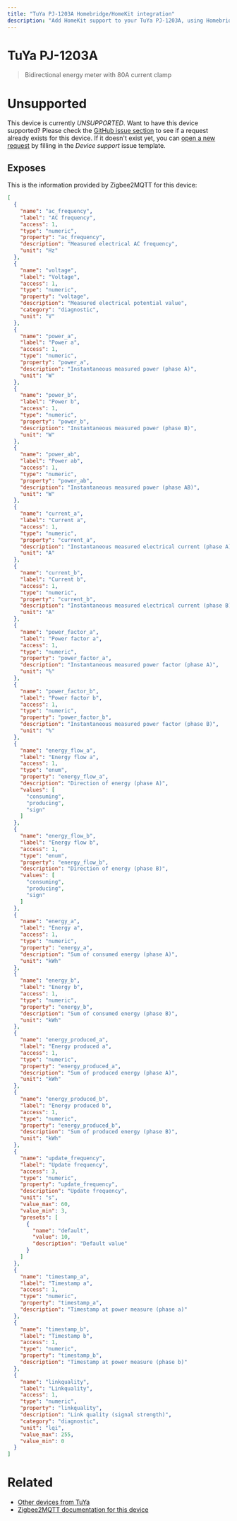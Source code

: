 ```yaml
---
title: "TuYa PJ-1203A Homebridge/HomeKit integration"
description: "Add HomeKit support to your TuYa PJ-1203A, using Homebridge, Zigbee2MQTT and homebridge-z2m."
---
```

<!---
This file has been GENERATED using src/docgen/docgen.ts
DO NOT EDIT THIS FILE MANUALLY!
-->
# TuYa PJ-1203A
> Bidirectional energy meter with 80A current clamp


# Unsupported

This device is currently *UNSUPPORTED*.
Want to have this device supported? Please check the [GitHub issue section](https://github.com/itavero/homebridge-z2m/issues?q=PJ-1203A) to see if a request already exists for this device.
If it doesn't exist yet, you can [open a new request](https://github.com/itavero/homebridge-z2m/issues/new?assignees=&labels=enhancement&template=device_support.yml&title=%5BDevice%5D+TuYa%20PJ-1203A&model=TuYa%20PJ-1203A&exposes=%5B%0A%20%20%7B%0A%20%20%20%20%22name%22%3A%20%22ac_frequency%22%2C%0A%20%20%20%20%22label%22%3A%20%22AC%20frequency%22%2C%0A%20%20%20%20%22access%22%3A%201%2C%0A%20%20%20%20%22type%22%3A%20%22numeric%22%2C%0A%20%20%20%20%22property%22%3A%20%22ac_frequency%22%2C%0A%20%20%20%20%22description%22%3A%20%22Measured%20electrical%20AC%20frequency%22%2C%0A%20%20%20%20%22unit%22%3A%20%22Hz%22%0A%20%20%7D%2C%0A%20%20%7B%0A%20%20%20%20%22name%22%3A%20%22voltage%22%2C%0A%20%20%20%20%22label%22%3A%20%22Voltage%22%2C%0A%20%20%20%20%22access%22%3A%201%2C%0A%20%20%20%20%22type%22%3A%20%22numeric%22%2C%0A%20%20%20%20%22property%22%3A%20%22voltage%22%2C%0A%20%20%20%20%22description%22%3A%20%22Measured%20electrical%20potential%20value%22%2C%0A%20%20%20%20%22category%22%3A%20%22diagnostic%22%2C%0A%20%20%20%20%22unit%22%3A%20%22V%22%0A%20%20%7D%2C%0A%20%20%7B%0A%20%20%20%20%22name%22%3A%20%22power_a%22%2C%0A%20%20%20%20%22label%22%3A%20%22Power%20a%22%2C%0A%20%20%20%20%22access%22%3A%201%2C%0A%20%20%20%20%22type%22%3A%20%22numeric%22%2C%0A%20%20%20%20%22property%22%3A%20%22power_a%22%2C%0A%20%20%20%20%22description%22%3A%20%22Instantaneous%20measured%20power%20(phase%20A)%22%2C%0A%20%20%20%20%22unit%22%3A%20%22W%22%0A%20%20%7D%2C%0A%20%20%7B%0A%20%20%20%20%22name%22%3A%20%22power_b%22%2C%0A%20%20%20%20%22label%22%3A%20%22Power%20b%22%2C%0A%20%20%20%20%22access%22%3A%201%2C%0A%20%20%20%20%22type%22%3A%20%22numeric%22%2C%0A%20%20%20%20%22property%22%3A%20%22power_b%22%2C%0A%20%20%20%20%22description%22%3A%20%22Instantaneous%20measured%20power%20(phase%20B)%22%2C%0A%20%20%20%20%22unit%22%3A%20%22W%22%0A%20%20%7D%2C%0A%20%20%7B%0A%20%20%20%20%22name%22%3A%20%22power_ab%22%2C%0A%20%20%20%20%22label%22%3A%20%22Power%20ab%22%2C%0A%20%20%20%20%22access%22%3A%201%2C%0A%20%20%20%20%22type%22%3A%20%22numeric%22%2C%0A%20%20%20%20%22property%22%3A%20%22power_ab%22%2C%0A%20%20%20%20%22description%22%3A%20%22Instantaneous%20measured%20power%20(phase%20AB)%22%2C%0A%20%20%20%20%22unit%22%3A%20%22W%22%0A%20%20%7D%2C%0A%20%20%7B%0A%20%20%20%20%22name%22%3A%20%22current_a%22%2C%0A%20%20%20%20%22label%22%3A%20%22Current%20a%22%2C%0A%20%20%20%20%22access%22%3A%201%2C%0A%20%20%20%20%22type%22%3A%20%22numeric%22%2C%0A%20%20%20%20%22property%22%3A%20%22current_a%22%2C%0A%20%20%20%20%22description%22%3A%20%22Instantaneous%20measured%20electrical%20current%20(phase%20A)%22%2C%0A%20%20%20%20%22unit%22%3A%20%22A%22%0A%20%20%7D%2C%0A%20%20%7B%0A%20%20%20%20%22name%22%3A%20%22current_b%22%2C%0A%20%20%20%20%22label%22%3A%20%22Current%20b%22%2C%0A%20%20%20%20%22access%22%3A%201%2C%0A%20%20%20%20%22type%22%3A%20%22numeric%22%2C%0A%20%20%20%20%22property%22%3A%20%22current_b%22%2C%0A%20%20%20%20%22description%22%3A%20%22Instantaneous%20measured%20electrical%20current%20(phase%20B)%22%2C%0A%20%20%20%20%22unit%22%3A%20%22A%22%0A%20%20%7D%2C%0A%20%20%7B%0A%20%20%20%20%22name%22%3A%20%22power_factor_a%22%2C%0A%20%20%20%20%22label%22%3A%20%22Power%20factor%20a%22%2C%0A%20%20%20%20%22access%22%3A%201%2C%0A%20%20%20%20%22type%22%3A%20%22numeric%22%2C%0A%20%20%20%20%22property%22%3A%20%22power_factor_a%22%2C%0A%20%20%20%20%22description%22%3A%20%22Instantaneous%20measured%20power%20factor%20(phase%20A)%22%2C%0A%20%20%20%20%22unit%22%3A%20%22%25%22%0A%20%20%7D%2C%0A%20%20%7B%0A%20%20%20%20%22name%22%3A%20%22power_factor_b%22%2C%0A%20%20%20%20%22label%22%3A%20%22Power%20factor%20b%22%2C%0A%20%20%20%20%22access%22%3A%201%2C%0A%20%20%20%20%22type%22%3A%20%22numeric%22%2C%0A%20%20%20%20%22property%22%3A%20%22power_factor_b%22%2C%0A%20%20%20%20%22description%22%3A%20%22Instantaneous%20measured%20power%20factor%20(phase%20B)%22%2C%0A%20%20%20%20%22unit%22%3A%20%22%25%22%0A%20%20%7D%2C%0A%20%20%7B%0A%20%20%20%20%22name%22%3A%20%22energy_flow_a%22%2C%0A%20%20%20%20%22label%22%3A%20%22Energy%20flow%20a%22%2C%0A%20%20%20%20%22access%22%3A%201%2C%0A%20%20%20%20%22type%22%3A%20%22enum%22%2C%0A%20%20%20%20%22property%22%3A%20%22energy_flow_a%22%2C%0A%20%20%20%20%22description%22%3A%20%22Direction%20of%20energy%20(phase%20A)%22%2C%0A%20%20%20%20%22values%22%3A%20%5B%0A%20%20%20%20%20%20%22consuming%22%2C%0A%20%20%20%20%20%20%22producing%22%2C%0A%20%20%20%20%20%20%22sign%22%0A%20%20%20%20%5D%0A%20%20%7D%2C%0A%20%20%7B%0A%20%20%20%20%22name%22%3A%20%22energy_flow_b%22%2C%0A%20%20%20%20%22label%22%3A%20%22Energy%20flow%20b%22%2C%0A%20%20%20%20%22access%22%3A%201%2C%0A%20%20%20%20%22type%22%3A%20%22enum%22%2C%0A%20%20%20%20%22property%22%3A%20%22energy_flow_b%22%2C%0A%20%20%20%20%22description%22%3A%20%22Direction%20of%20energy%20(phase%20B)%22%2C%0A%20%20%20%20%22values%22%3A%20%5B%0A%20%20%20%20%20%20%22consuming%22%2C%0A%20%20%20%20%20%20%22producing%22%2C%0A%20%20%20%20%20%20%22sign%22%0A%20%20%20%20%5D%0A%20%20%7D%2C%0A%20%20%7B%0A%20%20%20%20%22name%22%3A%20%22energy_a%22%2C%0A%20%20%20%20%22label%22%3A%20%22Energy%20a%22%2C%0A%20%20%20%20%22access%22%3A%201%2C%0A%20%20%20%20%22type%22%3A%20%22numeric%22%2C%0A%20%20%20%20%22property%22%3A%20%22energy_a%22%2C%0A%20%20%20%20%22description%22%3A%20%22Sum%20of%20consumed%20energy%20(phase%20A)%22%2C%0A%20%20%20%20%22unit%22%3A%20%22kWh%22%0A%20%20%7D%2C%0A%20%20%7B%0A%20%20%20%20%22name%22%3A%20%22energy_b%22%2C%0A%20%20%20%20%22label%22%3A%20%22Energy%20b%22%2C%0A%20%20%20%20%22access%22%3A%201%2C%0A%20%20%20%20%22type%22%3A%20%22numeric%22%2C%0A%20%20%20%20%22property%22%3A%20%22energy_b%22%2C%0A%20%20%20%20%22description%22%3A%20%22Sum%20of%20consumed%20energy%20(phase%20B)%22%2C%0A%20%20%20%20%22unit%22%3A%20%22kWh%22%0A%20%20%7D%2C%0A%20%20%7B%0A%20%20%20%20%22name%22%3A%20%22energy_produced_a%22%2C%0A%20%20%20%20%22label%22%3A%20%22Energy%20produced%20a%22%2C%0A%20%20%20%20%22access%22%3A%201%2C%0A%20%20%20%20%22type%22%3A%20%22numeric%22%2C%0A%20%20%20%20%22property%22%3A%20%22energy_produced_a%22%2C%0A%20%20%20%20%22description%22%3A%20%22Sum%20of%20produced%20energy%20(phase%20A)%22%2C%0A%20%20%20%20%22unit%22%3A%20%22kWh%22%0A%20%20%7D%2C%0A%20%20%7B%0A%20%20%20%20%22name%22%3A%20%22energy_produced_b%22%2C%0A%20%20%20%20%22label%22%3A%20%22Energy%20produced%20b%22%2C%0A%20%20%20%20%22access%22%3A%201%2C%0A%20%20%20%20%22type%22%3A%20%22numeric%22%2C%0A%20%20%20%20%22property%22%3A%20%22energy_produced_b%22%2C%0A%20%20%20%20%22description%22%3A%20%22Sum%20of%20produced%20energy%20(phase%20B)%22%2C%0A%20%20%20%20%22unit%22%3A%20%22kWh%22%0A%20%20%7D%2C%0A%20%20%7B%0A%20%20%20%20%22name%22%3A%20%22update_frequency%22%2C%0A%20%20%20%20%22label%22%3A%20%22Update%20frequency%22%2C%0A%20%20%20%20%22access%22%3A%203%2C%0A%20%20%20%20%22type%22%3A%20%22numeric%22%2C%0A%20%20%20%20%22property%22%3A%20%22update_frequency%22%2C%0A%20%20%20%20%22description%22%3A%20%22Update%20frequency%22%2C%0A%20%20%20%20%22unit%22%3A%20%22s%22%2C%0A%20%20%20%20%22value_max%22%3A%2060%2C%0A%20%20%20%20%22value_min%22%3A%203%2C%0A%20%20%20%20%22presets%22%3A%20%5B%0A%20%20%20%20%20%20%7B%0A%20%20%20%20%20%20%20%20%22name%22%3A%20%22default%22%2C%0A%20%20%20%20%20%20%20%20%22value%22%3A%2010%2C%0A%20%20%20%20%20%20%20%20%22description%22%3A%20%22Default%20value%22%0A%20%20%20%20%20%20%7D%0A%20%20%20%20%5D%0A%20%20%7D%2C%0A%20%20%7B%0A%20%20%20%20%22name%22%3A%20%22timestamp_a%22%2C%0A%20%20%20%20%22label%22%3A%20%22Timestamp%20a%22%2C%0A%20%20%20%20%22access%22%3A%201%2C%0A%20%20%20%20%22type%22%3A%20%22numeric%22%2C%0A%20%20%20%20%22property%22%3A%20%22timestamp_a%22%2C%0A%20%20%20%20%22description%22%3A%20%22Timestamp%20at%20power%20measure%20(phase%20a)%22%0A%20%20%7D%2C%0A%20%20%7B%0A%20%20%20%20%22name%22%3A%20%22timestamp_b%22%2C%0A%20%20%20%20%22label%22%3A%20%22Timestamp%20b%22%2C%0A%20%20%20%20%22access%22%3A%201%2C%0A%20%20%20%20%22type%22%3A%20%22numeric%22%2C%0A%20%20%20%20%22property%22%3A%20%22timestamp_b%22%2C%0A%20%20%20%20%22description%22%3A%20%22Timestamp%20at%20power%20measure%20(phase%20b)%22%0A%20%20%7D%2C%0A%20%20%7B%0A%20%20%20%20%22name%22%3A%20%22linkquality%22%2C%0A%20%20%20%20%22label%22%3A%20%22Linkquality%22%2C%0A%20%20%20%20%22access%22%3A%201%2C%0A%20%20%20%20%22type%22%3A%20%22numeric%22%2C%0A%20%20%20%20%22property%22%3A%20%22linkquality%22%2C%0A%20%20%20%20%22description%22%3A%20%22Link%20quality%20(signal%20strength)%22%2C%0A%20%20%20%20%22category%22%3A%20%22diagnostic%22%2C%0A%20%20%20%20%22unit%22%3A%20%22lqi%22%2C%0A%20%20%20%20%22value_max%22%3A%20255%2C%0A%20%20%20%20%22value_min%22%3A%200%0A%20%20%7D%0A%5D) by filling in the _Device support_ issue template.

## Exposes

This is the information provided by Zigbee2MQTT for this device:

```json
[
  {
    "name": "ac_frequency",
    "label": "AC frequency",
    "access": 1,
    "type": "numeric",
    "property": "ac_frequency",
    "description": "Measured electrical AC frequency",
    "unit": "Hz"
  },
  {
    "name": "voltage",
    "label": "Voltage",
    "access": 1,
    "type": "numeric",
    "property": "voltage",
    "description": "Measured electrical potential value",
    "category": "diagnostic",
    "unit": "V"
  },
  {
    "name": "power_a",
    "label": "Power a",
    "access": 1,
    "type": "numeric",
    "property": "power_a",
    "description": "Instantaneous measured power (phase A)",
    "unit": "W"
  },
  {
    "name": "power_b",
    "label": "Power b",
    "access": 1,
    "type": "numeric",
    "property": "power_b",
    "description": "Instantaneous measured power (phase B)",
    "unit": "W"
  },
  {
    "name": "power_ab",
    "label": "Power ab",
    "access": 1,
    "type": "numeric",
    "property": "power_ab",
    "description": "Instantaneous measured power (phase AB)",
    "unit": "W"
  },
  {
    "name": "current_a",
    "label": "Current a",
    "access": 1,
    "type": "numeric",
    "property": "current_a",
    "description": "Instantaneous measured electrical current (phase A)",
    "unit": "A"
  },
  {
    "name": "current_b",
    "label": "Current b",
    "access": 1,
    "type": "numeric",
    "property": "current_b",
    "description": "Instantaneous measured electrical current (phase B)",
    "unit": "A"
  },
  {
    "name": "power_factor_a",
    "label": "Power factor a",
    "access": 1,
    "type": "numeric",
    "property": "power_factor_a",
    "description": "Instantaneous measured power factor (phase A)",
    "unit": "%"
  },
  {
    "name": "power_factor_b",
    "label": "Power factor b",
    "access": 1,
    "type": "numeric",
    "property": "power_factor_b",
    "description": "Instantaneous measured power factor (phase B)",
    "unit": "%"
  },
  {
    "name": "energy_flow_a",
    "label": "Energy flow a",
    "access": 1,
    "type": "enum",
    "property": "energy_flow_a",
    "description": "Direction of energy (phase A)",
    "values": [
      "consuming",
      "producing",
      "sign"
    ]
  },
  {
    "name": "energy_flow_b",
    "label": "Energy flow b",
    "access": 1,
    "type": "enum",
    "property": "energy_flow_b",
    "description": "Direction of energy (phase B)",
    "values": [
      "consuming",
      "producing",
      "sign"
    ]
  },
  {
    "name": "energy_a",
    "label": "Energy a",
    "access": 1,
    "type": "numeric",
    "property": "energy_a",
    "description": "Sum of consumed energy (phase A)",
    "unit": "kWh"
  },
  {
    "name": "energy_b",
    "label": "Energy b",
    "access": 1,
    "type": "numeric",
    "property": "energy_b",
    "description": "Sum of consumed energy (phase B)",
    "unit": "kWh"
  },
  {
    "name": "energy_produced_a",
    "label": "Energy produced a",
    "access": 1,
    "type": "numeric",
    "property": "energy_produced_a",
    "description": "Sum of produced energy (phase A)",
    "unit": "kWh"
  },
  {
    "name": "energy_produced_b",
    "label": "Energy produced b",
    "access": 1,
    "type": "numeric",
    "property": "energy_produced_b",
    "description": "Sum of produced energy (phase B)",
    "unit": "kWh"
  },
  {
    "name": "update_frequency",
    "label": "Update frequency",
    "access": 3,
    "type": "numeric",
    "property": "update_frequency",
    "description": "Update frequency",
    "unit": "s",
    "value_max": 60,
    "value_min": 3,
    "presets": [
      {
        "name": "default",
        "value": 10,
        "description": "Default value"
      }
    ]
  },
  {
    "name": "timestamp_a",
    "label": "Timestamp a",
    "access": 1,
    "type": "numeric",
    "property": "timestamp_a",
    "description": "Timestamp at power measure (phase a)"
  },
  {
    "name": "timestamp_b",
    "label": "Timestamp b",
    "access": 1,
    "type": "numeric",
    "property": "timestamp_b",
    "description": "Timestamp at power measure (phase b)"
  },
  {
    "name": "linkquality",
    "label": "Linkquality",
    "access": 1,
    "type": "numeric",
    "property": "linkquality",
    "description": "Link quality (signal strength)",
    "category": "diagnostic",
    "unit": "lqi",
    "value_max": 255,
    "value_min": 0
  }
]
```

# Related
* [Other devices from TuYa](../index.md#tuya)
* [Zigbee2MQTT documentation for this device](https://www.zigbee2mqtt.io/devices/PJ-1203A.html)